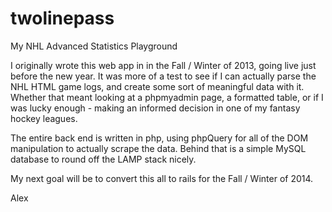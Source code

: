 twolinepass
===========

My NHL Advanced Statistics Playground

I originally wrote this web app in in the Fall / Winter of 2013, going live just before the new year. It was more of a test to see if I can actually parse the NHL HTML game logs, and create some sort of meaningful data with it. Whether that meant looking at a phpmyadmin page, a formatted table, or if I was lucky enough - making an informed decision in one of my fantasy hockey leagues.

The entire back end is written in php, using phpQuery for all of the DOM manipulation to actually scrape the data. Behind that is a simple MySQL database to round off the LAMP stack nicely.

My next goal will be to convert this all to rails for the Fall / Winter of 2014. 

Alex
